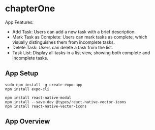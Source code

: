 # chapterOne

App Features:
- Add Task: Users can add a new task with a brief description.
- Mark Task as Complete: Users can mark tasks as complete, which visually distinguishes them from incomplete tasks.
- Delete Task: Users can delete a task from the list.
- Task List: Display all tasks in a list view, showing both complete and incomplete tasks.  

## App Setup 
```
sudo npm install -g create-expo-app  
npm install expo-cli

npm install react-native-modal
npm install --save-dev @types/react-native-vector-icons
npm install react-native-vector-icons
```

## App Overview 